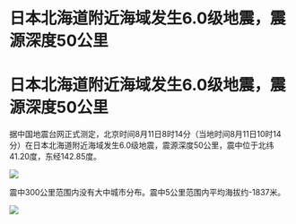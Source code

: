 # 日本北海道附近海域发生6.0级地震，震源深度50公里

# 日本北海道附近海域发生6.0级地震，震源深度50公里

据中国地震台网正式测定，北京时间8月11日8时14分（当地时间8月11日10时14分）在日本北海道附近海域发生6.0级地震，震源深度50公里，震中位于北纬41.20度，东经142.85度。

![](https://inews.gtimg.com/om_bt/OvyiO7VjattYrmxV3OMV_cX8stPok50NIdvf79AMgtZ5YAA/1000)

震中300公里范围内没有大中城市分布。震中5公里范围内平均海拔约-1837米。

![](https://inews.gtimg.com/om_bt/Ogt2m_4v1yG6bqgdEjcEHjdYIxkN2H3Hn7KPrGPuAQnUMAA/1000)

